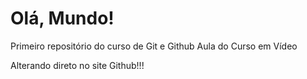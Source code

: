 # Olá, Mundo!
 Primeiro repositório do curso de Git e Github
 Aula do Curso em Vídeo
 
 Alterando direto no site Github!!!
